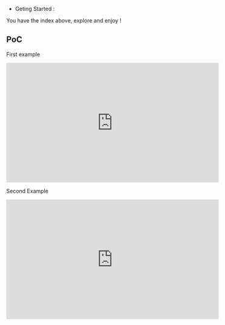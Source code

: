 - Geting Started :

You have the index above, explore and enjoy !


PoC
---

First example

<iframe width="560" height="315" src="https://www.youtube.com/embed/PXLblq6JDss?si=ehTA8gRo9vsEjRqm" title="YouTube video player" frameborder="0" allow="accelerometer; autoplay; clipboard-write; encrypted-media; gyroscope; picture-in-picture; web-share" referrerpolicy="strict-origin-when-cross-origin" allowfullscreen></iframe>

Second Example

<iframe width="560" height="315" src="https://www.youtube.com/embed/Zn2KkymDGe0?si=Y6cqUFY9XJ6nhCR5" title="YouTube video player" frameborder="0" allow="accelerometer; autoplay; clipboard-write; encrypted-media; gyroscope; picture-in-picture; web-share" referrerpolicy="strict-origin-when-cross-origin" allowfullscreen></iframe>

